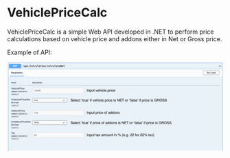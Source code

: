 # VehiclePriceCalc

VehiclePriceCalc is a simple Web API developed in .NET to perform price calculations 
based on vehicle price and addons either in Net or Gross price.

Example of API:

![Web Api](https://github.com/dgnezda/VehiclePriceCalc/blob/3031dc9b3ae18f9c1ead87bbe6d1eaaaec3bf822/img/api.png)
